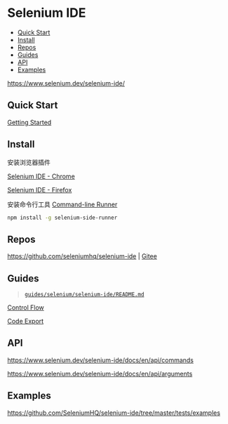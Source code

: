 <!-- #selenium-ide -->
<!-- omit in toc -->
# Selenium IDE

- [Quick Start](#quick-start)
- [Install](#install)
- [Repos](#repos)
- [Guides](#guides)
- [API](#api)
- [Examples](#examples)

<https://www.selenium.dev/selenium-ide/>

## Quick Start

[Getting Started](https://www.selenium.dev/selenium-ide/docs/en/introduction/getting-started)

## Install

安装浏览器插件

[Selenium IDE - Chrome](https://chrome.google.com/webstore/detail/selenium-ide/mooikfkahbdckldjjndioackbalphokd)

[Selenium IDE - Firefox](https://addons.mozilla.org/en-US/firefox/addon/selenium-ide/)

安装命令行工具 [Command-line Runner](https://www.selenium.dev/selenium-ide/docs/en/introduction/command-line-runner)

```bash
npm install -g selenium-side-runner
```

## Repos

<https://github.com/seleniumhq/selenium-ide> | [Gitee](https://gitee.com/mrhuangyuhui/selenium-ide)

## Guides

> [`guides/selenium/selenium-ide/README.md`](/guides/selenium/selenium-ide/README.md)

[Control Flow](https://www.selenium.dev/selenium-ide/docs/en/introduction/control-flow)

[Code Export](https://www.selenium.dev/selenium-ide/docs/en/introduction/code-export)

## API

<https://www.selenium.dev/selenium-ide/docs/en/api/commands>

<https://www.selenium.dev/selenium-ide/docs/en/api/arguments>

## Examples

<https://github.com/SeleniumHQ/selenium-ide/tree/master/tests/examples>
